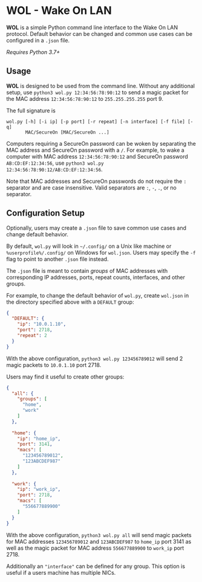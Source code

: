# WOL - Wake On LAN
**WOL** is a simple Python command line interface to the Wake On LAN protocol.
Default behavior can be changed and common use cases can be configured in a `.json` file.

_Requires Python 3.7+_

## Usage 
**WOL** is designed to be used from the command line.
Without any additional setup, use `python3 wol.py 12:34:56:78:90:12` to send a magic packet for the MAC address 
`12:34:56:78:90:12` to `255.255.255.255` port 9.

The full signature is
```
wol.py [-h] [-i ip] [-p port] [-r repeat] [-n interface] [-f file] [-q]
       MAC/SecureOn [MAC/SecureOn ...]
```
Computers requiring a SecureOn password can be woken by separating the MAC address and SecureOn password with a 
`/`.
For example, to wake a computer with MAC address `12:34:56:78:90:12` and SecureOn password `AB:CD:EF:12:34:56`, use
`python3 wol.py 12:34:56:78:90:12/AB:CD:EF:12:34:56`.

Note that MAC addresses and SecureOn passwords do not require the `:` separator and are case insensitive.
Valid separators are `:`, `-`, `.`, or no separator.

## Configuration Setup
Optionally, users may create a `.json` file to save common use cases and change default behavior.

By default, `wol.py` will look in `~/.config/` on a Unix like machine or `%userprofile%/.config/` on Windows for `wol.json`.
Users may specify the `-f` flag to point to another `.json` file instead.

The `.json` file is meant to contain _groups_ of MAC addresses with corresponding IP addresses, ports, repeat counts,
interfaces, and other groups.

For example, to change the default behavior of `wol.py`, create `wol.json` in the directory specified above with a 
`DEFAULT` group:
```json
{
  "DEFAULT": {
    "ip": "10.0.1.10",
    "port": 2718,
    "repeat": 2
  }
}
```
With the above configuration, `python3 wol.py 123456789012` will send 2 magic packets to `10.0.1.10` port 2718.

Users may find it useful to create other groups:
```json
{
  "all": {
    "groups": [
      "home",
      "work"
    ]
  },
  
  "home": {
    "ip": "home_ip",
    "port": 3141,
    "macs": [
      "123456789012",
      "123ABCDEF987"
    ]
  },
  
  "work": {
    "ip": "work_ip",
    "port": 2718,
    "macs": [
      "556677889900"
    ]
  }
}
```
With the above configuration, `python3 wol.py all` will send magic packets for MAC addresses `123456789012` and 
`123ABCDEF987` to `home_ip` port 3141 as well as the magic packet for MAC address `556677889900` to `work_ip` port 2718.

Additionally an `"interface"` can be defined for any group.
This option is useful if a users machine has multiple NICs.